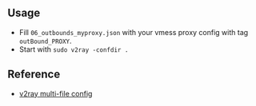 ## Usage
- Fill `06_outbounds_myproxy.json` with your vmess proxy config with tag `outBound_PROXY`.
- Start with  `sudo v2ray -confdir .`

## Reference

- [v2ray multi-file config](https://www.v2fly.org/chapter_02/multiple_config.html)

